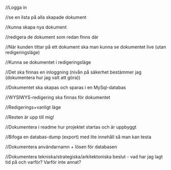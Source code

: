 //Logga in

//se en lista på alla skapade dokument

//kunna skapa nya dokument

//redigera de dokument som redan finns där

//När kunden tittar på ett dokument ska man kunna se dokumentet live (utan redigeringsläge)

//Kunna se dokumentet i redigeringsläge

//Det ska finnas en inloggning (nivån på säkerhet bestämmer jag (dokumentera hur jag valt att göra))

//Dokumentet ska skapas och sparas i en MySql-databas

//WYSIWYS-redigering ska finnas för dokumentet

//Redigerings+vanligt läge

//Resten är upp till mig!

//Dokumentera i readme hur projektet startas och är uppbyggt

//Bifoga en databas-dump (export) med lite innehåll så man kan testa

//Dokumentera användarnamn + lösen för databasen

//Dokumentera tekniska/strategiska/arkitektoniska beslut - vad har jag lagt tid på och varför? Varför inte annat?
